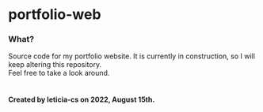 # portfolio-web

### What? <br>
Source code for my portfolio website. It is currently in construction, so I will keep altering this repository.<br>
Feel free to take a look around.
<br> <br>
#### Created by leticia-cs on 2022, August 15th.
